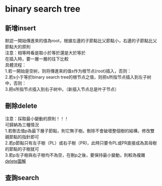 # binary search tree       
## 新增insert           
默認一開始傳進來的值為root，根據左邊的子節點比父節點小，右邊的子節點比父節點大的原則         
注意：相等時看是取小於等於還是大於等於                
在插入時，要一層一層的往下比較          
具體流程：          
1.若一開始是空树，则将傳進來的值s作为根节点(root)插入，否则：           
2.若s小于等於binary search tree的根节点之值，则把s所指节点插入到左子树中，否则：           
3.把s所指节点插入到右子树中。（新插入节点总是叶子节点）         

## 刪除delete        
注意：採取最小變動的原則！！！        
可歸納為三種情況          
1.若刪去值p為最下層子節點，則它無子樹。刪除不會破壞整個樹的結構，修改雙親節點的指針即可                  
2.若p節點只有左子樹（PL）或右子樹（PR)，此時只要令PL或PR直接成為其母樹的節點的子樹就可                  
3.若p左子樹與右子樹均不為空，在刪p之後，要保持最小變動，則較為複雜        
[delete圖解](http://alrightchiu.github.io/SecondRound/binary-search-tree-sortpai-xu-deleteshan-chu-zi-liao.html)           

## 查詢search

